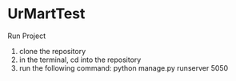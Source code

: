 # UrMartTest

Run Project
1. clone the repository
2. in the terminal, cd into the repository
3. run the following command: python manage.py runserver 5050
